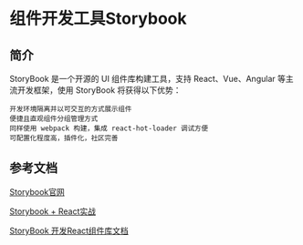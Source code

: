 # 组件开发工具Storybook

## 简介

StoryBook 是一个开源的 UI 组件库构建工具，支持 React、Vue、Angular 等主流开发框架，使用 StoryBook 将获得以下优势：

    开发环境隔离并以可交互的方式展示组件
    便捷且直观组件分组管理方式
    同样使用 webpack 构建，集成 react-hot-loader 调试方便
    可配置化程度高，插件化，社区完善


## 参考文档
[Storybook官网](https://storybook.js.org/)

[Storybook + React实战](https://www.learnstorybook.com/intro-to-storybook/react/zh-CN/get-started/)

[StoryBook 开发React组件库文档](https://blog.csdn.net/mjzhang1993/article/details/91365127)
